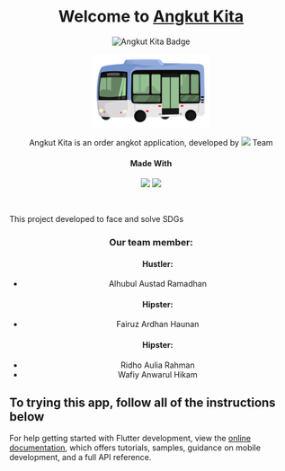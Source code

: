 <div align = 'center'>
  <h1>Welcome to <a href = ''>Angkut Kita</a></h1>

  <img src = 'https://img.shields.io/badge/Angkut-Kita-blue?style=for-the-badge&logo=kompas&labelColor=E0E0E0' alt = 'Angkut Kita Badge' height = 40>
  <p>  </p>
  <img src="assets/images/angkotKitaLogo.png" alt="Logo Angkut Kita" height= 130>

  </br>

  <p>Angkut Kita is an order angkot application, developed by <img src = 'https://img.shields.io/badge/Bit-Path-DD435F?style=for-the-badge&labelColor=grey'> Team</p>
  <h4>Made With</h4>
  <p><img src = 'https://img.shields.io/badge/flutter-blue?style=for-the-badge&logo=flutter&logoColor=blue&labelColor=white'> <img src = 'https://img.shields.io/badge/Firebase-orange?style=for-the-badge&logo=firebase&logoColor=orange&labelColor=white'> </p>
</div>

</br>

This project developed to face and solve SDGs

<div align = 'center'>
  <h3>Our team member: </h3>
<ul>
  <h4>Hustler: </h4>
  <li>Alhubul Austad Ramadhan</li>
  <h4>Hipster: </h4>
  <li>Fairuz Ardhan Haunan</li>
  <h4>Hipster: </h4>
  <li>Ridho Aulia Rahman</li>
  <li>Wafiy Anwarul Hikam</li>
</ul>  
</div>

## To trying this app, follow all of the instructions below

For help getting started with Flutter development, view the
[online documentation](https://docs.flutter.dev/), which offers tutorials,
samples, guidance on mobile development, and a full API reference.
